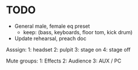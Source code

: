 # TODO
 * General male, female eq preset 
   * keep: (bass, keyboards, floor tom, kick drum)
 * Update rehearsal, preach doc


Asssign:
1: headset
2: pulpit
3: stage on
4: stage off



Mute groups:
1: Effects
2: Audience
3: AUX / PC